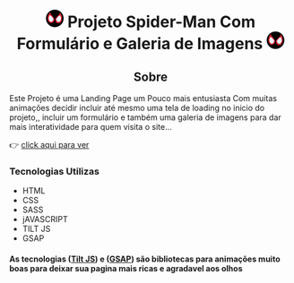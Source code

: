 <h1 align="center"><img src="./imgs/favicon-32x32.png"> Projeto Spider-Man Com Formulário e Galeria de Imagens <img src="./imgs/favicon-32x32.png"></h1>


<h2 align="center">Sobre</h2>
Este Projeto é uma Landing Page um Pouco mais entusiasta Com muitas animações decidir incluir até mesmo uma tela de loading no inicio do projeto,,
incluir um formulário e também uma galeria de imagens para dar mais interatividade para quem visita o site...

👉 [click aqui para ver](https://diogokenway.github.io/projeto-spiderman/#gallery,  "Spider-Man Miles Morales")

### Tecnologias Utilizas

- HTML
- CSS
- SASS
- jAVASCRIPT
- TILT JS
- GSAP

#### As tecnologias (<a href="https://gijsroge.github.io/tilt.js/" target="_blank">Tilt JS</a>) e (<a href="https://greensock.com/gsap/)" target="_blank">GSAP</a>) são bibliotecas para animações muito boas para deixar sua pagina mais ricas e agradavel aos olhos
